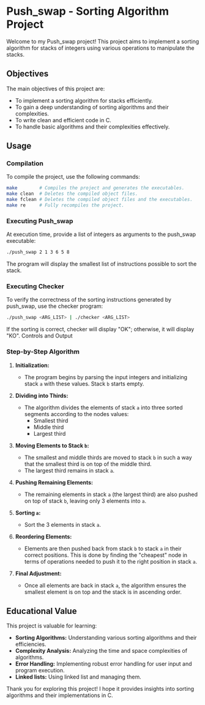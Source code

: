 # Push_swap - Sorting Algorithm Project

Welcome to my Push_swap project! This project aims to implement a sorting algorithm for stacks of integers using various operations to manipulate the stacks.

## Objectives

The main objectives of this project are:

- To implement a sorting algorithm for stacks efficiently.
- To gain a deep understanding of sorting algorithms and their complexities.
- To write clean and efficient code in C.
- To handle basic algorithms and their complexities effectively.

## Usage

### Compilation

To compile the project, use the following commands:

```bash
make        # Compiles the project and generates the executables.
make clean  # Deletes the compiled object files.
make fclean # Deletes the compiled object files and the executables.
make re     # Fully recompiles the project.
```

### Executing Push_swap

At execution time, provide a list of integers as arguments to the push_swap executable:

```bash
./push_swap 2 1 3 6 5 8
```

The program will display the smallest list of instructions possible to sort the stack.

### Executing Checker

To verify the correctness of the sorting instructions generated by push_swap, use the checker program:

```bash
./push_swap <ARG_LIST> | ./checker <ARG_LIST>
```

If the sorting is correct, checker will display "OK"; otherwise, it will display "KO".
Controls and Output

### Step-by-Step Algorithm

1. **Initialization:**
    - The program begins by parsing the input integers and initializing stack `a` with these values. Stack `b` starts empty.

2. **Dividing into Thirds:**
    - The algorithm divides the elements of stack `a` into three sorted segments according to the nodes values:
        - Smallest third
        - Middle third
        - Largest third

3. **Moving Elements to Stack `b`:**
    - The smallest and middle thirds are moved to stack `b` in such a way that the smallest third is on top of the middle third.
    - The largest third remains in stack `a`.

4. **Pushing Remaining Elements:**
    - The remaining elements in stack `a` (the largest third) are also pushed on top of stack `b`, leaving only 3 elements into `a`.

5. **Sorting `a`:**
    - Sort the 3 elements in stack `a`.

6. **Reordering Elements:**
    - Elements are then pushed back from stack `b` to stack `a` in their correct positions. This is done by finding the "cheapest" node in terms of operations needed to push it to the right position in stack `a`.

7. **Final Adjustment:**
    - Once all elements are back in stack `a`, the algorithm ensures the smallest element is on top and the stack is in ascending order.


## Educational Value

This project is valuable for learning:

- **Sorting Algorithms:** Understanding various sorting algorithms and their efficiencies.
- **Complexity Analysis:** Analyzing the time and space complexities of algorithms.
- **Error Handling:** Implementing robust error handling for user input and program execution.
- **Linked lists:** Using linked list and managing them.

Thank you for exploring this project! I hope it provides insights into sorting algorithms and their implementations in C.









